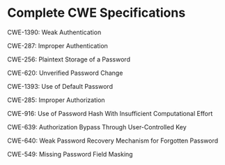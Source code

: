 

# Complete CWE Specifications

CWE-1390: Weak Authentication

CWE-287: Improper Authentication

CWE-256: Plaintext Storage of a Password

CWE-620: Unverified Password Change

CWE-1393: Use of Default Password

CWE-285: Improper Authorization

CWE-916: Use of Password Hash With Insufficient Computational Effort

CWE-639: Authorization Bypass Through User-Controlled Key

CWE-640: Weak Password Recovery Mechanism for Forgotten Password

CWE-549: Missing Password Field Masking